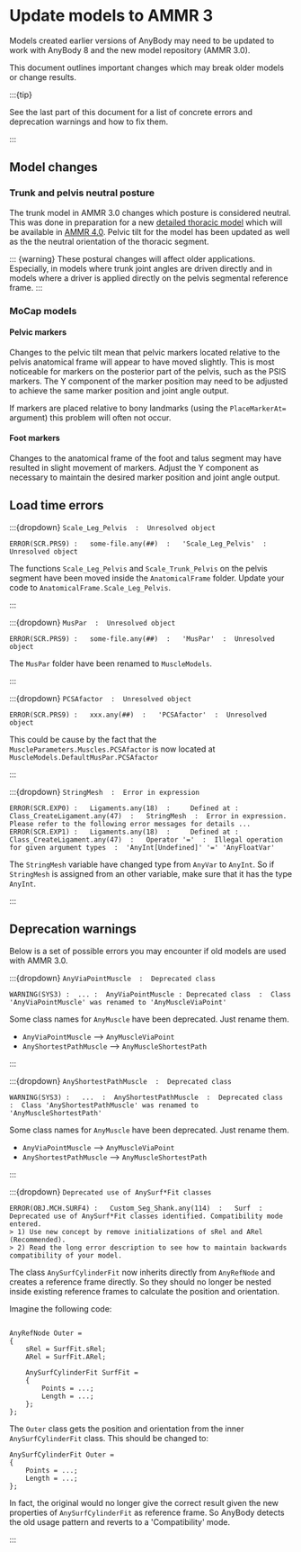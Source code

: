 # Update models to AMMR 3

Models created earlier versions of AnyBody may need to be updated to work with
AnyBody 8 and the new model repository (AMMR 3.0).

This document outlines important changes which may break
older models or change results.

:::{tip} 

See the last part of this document for a list of concrete errors and deprecation
warnings and how to fix them. 

:::

## Model changes

### Trunk and pelvis neutral posture

The trunk model in AMMR 3.0 changes which posture is considered
neutral. This was done in preparation for a new [detailed thoracic
model](#thoracic-model) which will be available in [AMMR 4.0](https://github.com/anybody/ammr). Pelvic tilt for the model has been updated as well as the the neutral orientation of the thoracic segment.

::: {warning}
These postural changes will affect older applications. Especially, in models
where trunk joint angles are driven directly and in models where a driver is applied directly on the pelvis segmental reference frame.
:::

### MoCap models

#### Pelvic markers

Changes to the pelvic tilt mean that pelvic markers located relative to the
pelvis anatomical frame will appear to have moved slightly. This is most
noticeable for markers on the posterior part of the pelvis, such as the PSIS
markers. The Y component of the marker position may need to be adjusted to
achieve the same marker position and joint angle output. 

If markers are placed relative to bony landmarks (using the `PlaceMarkerAt=`
argument) this problem will often not occur.

#### Foot markers

Changes to the anatomical frame of the foot and talus segment may have resulted
in slight movement of markers. Adjust the Y component as necessary to maintain
the desired marker position and joint angle output.


## Load time errors

:::{dropdown} `Scale_Leg_Pelvis  :  Unresolved object`


```
ERROR(SCR.PRS9) :   some-file.any(##)  :   'Scale_Leg_Pelvis'  :  Unresolved object
```

The functions `Scale_Leg_Pelvis` and `Scale_Trunk_Pelvis` on the pelvis segment have been moved inside the `AnatomicalFrame` folder. 
Update your code to `AnatomicalFrame.Scale_Leg_Pelvis`.

:::


:::{dropdown} `MusPar  :  Unresolved object`


```
ERROR(SCR.PRS9) :   some-file.any(##)  :   'MusPar'  :  Unresolved object
```

The `MusPar` folder have been renamed to `MuscleModels`. 

:::



:::{dropdown} `PCSAfactor  :  Unresolved object`

```
ERROR(SCR.PRS9) :   xxx.any(##)  :   'PCSAfactor'  :  Unresolved object
```

This could be cause by the fact that the `MuscleParameters.Muscles.PCSAfactor` is  now located at `MuscleModels.DefaultMusPar.PCSAfactor`

:::


:::{dropdown} `StringMesh  :  Error in expression`

```
ERROR(SCR.EXP0) :   Ligaments.any(18)  :     Defined at :   Class_CreateLigament.any(47)  :   StringMesh  :  Error in expression. Please refer to the following error messages for details ...
ERROR(SCR.EXP1) :   Ligaments.any(18)  :     Defined at :   Class_CreateLigament.any(47)  :   Operator '='  :  Illegal operation for given argument types  :  'AnyInt[Undefined]' '=' 'AnyFloatVar'
```

The `StringMesh` variable have changed type from `AnyVar` to `AnyInt`. So if `StringMesh` is assigned from an other variable, make sure that it has the type `AnyInt`.

:::

## Deprecation warnings

Below is a set of possible errors you may encounter if old models are used with AMMR 3.0. 


:::{dropdown} `AnyViaPointMuscle  :  Deprecated class`

```
WARNING(SYS3) :  ... :  AnyViaPointMuscle : Deprecated class  :  Class 'AnyViaPointMuscle' was renamed to 'AnyMuscleViaPoint'
```
Some class names for `AnyMuscle` have been deprecated. Just rename them. 

*  `AnyViaPointMuscle` --> `AnyMuscleViaPoint`
*  `AnyShortestPathMuscle` --> `AnyMuscleShortestPath`

:::


:::{dropdown} `AnyShortestPathMuscle  :  Deprecated class`

```
WARNING(SYS3) :   ...  :  AnyShortestPathMuscle  :  Deprecated class  :  Class 'AnyShortestPathMuscle' was renamed to 'AnyMuscleShortestPath'
```
Some class names for `AnyMuscle` have been deprecated. Just rename them. 

*  `AnyViaPointMuscle` --> `AnyMuscleViaPoint`
*  `AnyShortestPathMuscle` --> `AnyMuscleShortestPath`

:::



:::{dropdown} `Deprecated use of AnySurf*Fit classes`


```
ERROR(OBJ.MCH.SURF4) :   Custom_Seg_Shank.any(114)  :   Surf  :  Deprecated use of AnySurf*Fit classes identified. Compatibility mode entered. 
> 1) Use new concept by remove initializations of sRel and ARel (Recommended). 
> 2) Read the long error description to see how to maintain backwards compatibility of your model. 
```

The class `AnySurfCylinderFit` now inherits directly from `AnyRefNode` and creates a reference frame directly. 
So they should no longer be nested inside existing reference frames to calculate the position and orientation.

Imagine the following code:

```AnyScriptDoc

AnyRefNode Outer = 
{
    sRel = SurfFit.sRel;
    ARel = SurfFit.ARel;

    AnySurfCylinderFit SurfFit = 
    {
        Points = ...; 
        Length = ...;
    };
};

```
The `Outer` class gets the position and orientation from the inner `AnySurfCylinderFit` class.
This should be changed to: 

```AnyScriptDoc
AnySurfCylinderFit Outer = 
{
    Points = ...; 
    Length = ...;
};

```

In fact, the original would no longer give the correct result given the new properties of `AnySurfCylinderFit` as reference frame.
So AnyBody detects the old usage pattern and reverts to a 'Compatibility' mode. 

:::

